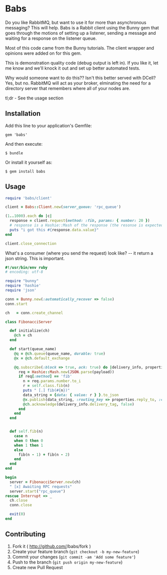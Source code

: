 # Babs

Do you like RabbitMQ, but want to use it for more than asynchronous messaging?  This will help.  Babs is a Rabbit client using the Bunny gem that goes through the motions of setting up a listener, sending a message and waiting for a response on the listener queue.

Most of this code came from the Bunny tutorials.  The client wrapper and opinions were added on for this gem.

This is demonstration quality code (debug output is left in).  If you like it, let me know and we'll knock it out and set up better automated tests.

Why would someone want to do this??  Isn't this better served with DCell?  Yes, but no.  RabbitMQ will act as your broker, elminating the need for a directory server that remembers where all of your nodes are.

tl;dr - See the usage section

## Installation

Add this line to your application's Gemfile:

    gem 'babs'

And then execute:

    $ bundle

Or install it yourself as:

    $ gem install babs

## Usage

```ruby
require 'babs/client'

client = Babs::Client.new(server_queue: 'rpc_queue')

(1..1000).each do |c|
  response = client.request(method: :fib, params: { number: 20 })
  # response is a Hashie::Mash of the response (the resonse is expected to be a json string)
  puts "i got this #{response.data.value}"
end

client.close_connection
```

What's a consumer (where you send the request) look like? -- it return a json string.  This is important.
```ruby
#!/usr/bin/env ruby
# encoding: utf-8

require "bunny"
require 'hashie'
require 'json'

conn = Bunny.new(:automatically_recover => false)
conn.start

ch   = conn.create_channel

class FibonacciServer

  def initialize(ch)
    @ch = ch
  end

  def start(queue_name)
    @q = @ch.queue(queue_name, durable: true)
    @x = @ch.default_exchange

    @q.subscribe(:block => true, ack: true) do |delivery_info, properties, payload|
      req = Hashie::Mash.new(JSON.parse(payload))
      if req[:method] == 'fib'
        n = req.params.number.to_i
        r = self.class.fib(n)
        puts " [.] fib(#{n})"
        data_string = {data: { value: r } }.to_json
        @x.publish(data_string, :routing_key => properties.reply_to, :correlation_id => properties.correlation_id)
        @ch.acknowledge(delivery_info.delivery_tag, false)
      end
    end
  end


  def self.fib(n)
    case n
    when 0 then 0
    when 1 then 1
    else
      fib(n - 1) + fib(n - 2)
    end
  end
end

begin
  server = FibonacciServer.new(ch)
  " [x] Awaiting RPC requests"
  server.start("rpc_queue")
rescue Interrupt => _
  ch.close
  conn.close

  exit(0)
end

```

## Contributing

1. Fork it ( http://github.com/<my-github-username>/babs/fork )
2. Create your feature branch (`git checkout -b my-new-feature`)
3. Commit your changes (`git commit -am 'Add some feature'`)
4. Push to the branch (`git push origin my-new-feature`)
5. Create new Pull Request
